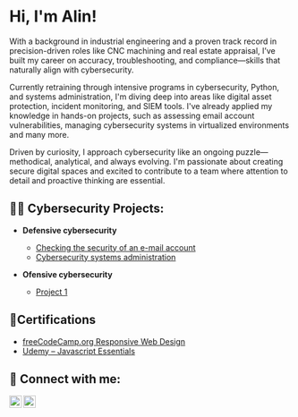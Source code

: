 <h1>Hi, I'm Alin!</h1> 

<p>With a background in industrial engineering and a proven track record in precision-driven roles like CNC machining and real estate appraisal, I’ve built my career on accuracy, troubleshooting, and compliance—skills that naturally align with cybersecurity.

Currently retraining through intensive programs in cybersecurity, Python, and systems administration, I'm diving deep into areas like digital asset protection, incident monitoring, and SIEM tools. I've already applied my knowledge in hands-on projects, such as assessing email account vulnerabilities, managing cybersecurity systems in virtualized environments and many more.

Driven by curiosity, I approach cybersecurity like an ongoing puzzle—methodical, analytical, and always evolving. I'm passionate about creating secure digital spaces and excited to contribute to a team where attention to detail and proactive thinking are essential.
  
<h2>👨‍💻 Cybersecurity Projects:</h2>

- <b>Defensive cybersecurity</b>
  - [Checking the security of an e-mail account](https://github.com/alinnegrut/checkingemailsecurity)
  - [Cybersecurity systems administration](https://github.com/alinnegrut/Cybersecurity-systems-administration)    

- <b>Ofensive cybersecurity</b>
  - [Project 1](https://github.com/alinnegrut/)
 
<h2>📄Certifications</h2>

- [freeCodeCamp.org Responsive Web Design](https://www.freecodecamp.org/certification/negrut112/responsive-web-design)
- [Udemy – Javascript Essentials](https://github.com/alinnegrut/link)
    
<h2> 🤳 Connect with me:</h2>

[<img align="left" alt="AlinNegrut | Twitter" width="22px" src="https://cdn.jsdelivr.net/npm/simple-icons@v3/icons/twitter.svg" />][twitter]
[<img align="left" alt="AlinNegrut | LinkedIn" width="22px" src="https://cdn.jsdelivr.net/npm/simple-icons@v3/icons/linkedin.svg" />][linkedin]

[twitter]: https://twitter.com/alinnegrut
[linkedin]: https://linkedin.com/in/alinnegrut

<!--

Here are some ideas to get you started:

- 🔭 I’m currently working on ...
- 🌱 I’m currently learning ...
- 👯 I’m looking to collaborate on ...
- 🤔 I’m looking for help with ...
- 💬 Ask me about ...
- 📫 How to reach me: ...
- 😄 Pronouns: ...
- ⚡ Fun fact: ...
-->
